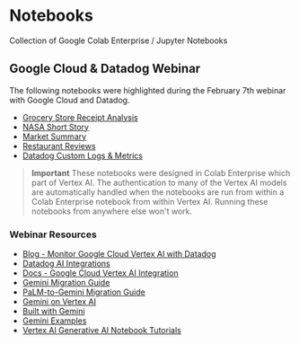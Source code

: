 # Notebooks
Collection of Google Colab Enterprise / Jupyter Notebooks

## Google Cloud & Datadog Webinar
The following notebooks were highlighted during the February 7th webinar with Google Cloud and Datadog.

- [Grocery Store Receipt Analysis](grocery-receipt-analysis.ipynb)
- [NASA Short Story](nasa-short-stories.ipynb)
- [Market Summary](market-summary.ipynb)
- [Restaurant Reviews](restaurant-reviews.ipynb)
- [Datadog Custom Logs & Metrics](datadog-custom-logs.ipynb)

>**Important** These notebooks were designed in Colab Enterprise which part of Vertex AI. The authentication to many of the Vertex AI models are automatically handled when the notebooks are run from within a Colab Enterprise notebook from within Vertex AI. Running these notebooks from anywhere else won't work.

### Webinar Resources

- [Blog - Monitor Google Cloud Vertex AI with Datadog](https://dtdg.co/48Ls3dH)
- [Datadog AI Integrations](https://dtdg.co/3HykB9X)
- [Docs - Google Cloud Vertex AI Integration](https://dtdg.co/3HwCnKQ)
- [Gemini Migration Guide](https://ai.google.dev/docs/migrate_to_cloud)
- [PaLM-to-Gemini Migration Guide](https://ai.google.dev/docs/migration_guide)
- [Gemini on Vertex AI](https://cloud.google.com/vertex-ai/docs/generative-ai/multimodal/overview)
- [Built with Gemini](https://ai.google.dev/)
- [Gemini Examples](https://ai.google.dev/examples?keywords=googleai)
- [Vertex AI Generative AI Notebook Tutorials](https://cloud.devsite.corp.google.com/vertex-ai/docs/generative-ai/tutorials)

